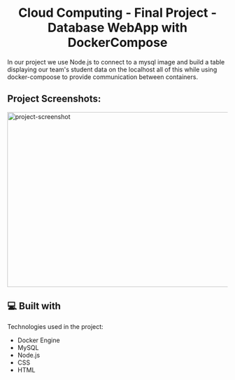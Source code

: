 <h1 align="center" id="title">Cloud Computing - Final Project - Database WebApp with DockerCompose</h1>

<p id="description">In our project we use Node.js to connect to a mysql image and build a table displaying our team's student data on the localhost all of this while using docker-compoose to provide communication between containers.</p>

<h2>Project Screenshots:</h2>

<img src="https://cdn.discordapp.com/attachments/1232087432879411225/1239304251499483320/image.png?ex=66426f86&is=66411e06&hm=2c1308d25b78f547c3eeef05b6852eae8ed8dded4b3af79b73f41abce7400d31&" alt="project-screenshot" width="1000" height="400/">

  
  
<h2>💻 Built with</h2>

Technologies used in the project:

*   Docker Engine
*   MySQL
*   Node.js
*   CSS
*   HTML
